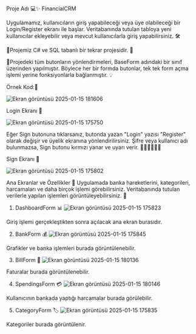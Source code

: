 Proje Adı 💻✨ FinancialCRM

Uygulamamız, kullanıcıların giriş yapabileceği veya üye olabileceği bir Login/Register ekranı ile başlar. Veritabanında tutulan tabloya yeni kullanıcılar ekleyebilir veya mevcut kullanıcılarla giriş yapabilirsiniz. 🛠️

📝Projemiz C# ve SQL tabanlı bir tekrar projesidir. 🔄

📝Projedeki tüm butonların yönlendirmeleri, BaseForm adındaki bir sınıf üzerinden yapılmıştır. Böylece her bir formda butonlar, tek tek form açma işlemi yerine fonksiyonlarla bağlanmıştır. 💡

Örnek Kod:📝

![Ekran görüntüsü 2025-01-15 181606](https://github.com/user-attachments/assets/faf4c093-fefa-485d-8dd5-95695aa1d17f)


Login Ekranı 🔑

![Ekran görüntüsü 2025-01-15 175750](https://github.com/user-attachments/assets/3e19be93-0ac4-4b81-8ea6-299fc5b1a080)

Eğer Sign butonuna tıklarsanız, butonda yazan "Login" yazısı "Register" olarak değişir ve üyelik ekranına yönlendirilirsiniz. Şifre veya kullanıcı adı bulunmazsa, Sign butonu kırmızı yanar ve uyarı verir. 🚨🚨🚨🚨🚨🚨

Sign Ekranı 📝

![Ekran görüntüsü 2025-01-15 175802](https://github.com/user-attachments/assets/c35bc4a7-59f5-497d-8339-8b909a971a0c)


Ana Ekranlar ve Özellikler 🌟
Uygulamada banka hareketlerini, kategorileri, harcamaları ve daha birçok işlemi görebilirsiniz. Veritabanında tutulan verilerle yapılan işlemleri görüntüleyebilirsiniz. 👀

1. DashboardForm 📊
![Ekran görüntüsü 2025-01-15 175823](https://github.com/user-attachments/assets/97b71d8f-1660-46fe-9afe-ede56a6e2cd1)

Giriş işlemi gerçekleştikten sonra açılacak ana ekran burasıdır.

2. BankForm 💰
![Ekran görüntüsü 2025-01-15 175845](https://github.com/user-attachments/assets/af6f9546-f5e1-4f7f-8d4f-519085f55115)

Grafikler ve banka işlemleri burada görüntülenebilir.

3. BillForm 📑
![Ekran görüntüsü 2025-01-15 180136](https://github.com/user-attachments/assets/bc49e4c7-ba7f-4292-b985-89370c7759d8)

Faturalar burada görüntülenebilir.

4. SpendingsForm 💳
![Ekran görüntüsü 2025-01-15 180146](https://github.com/user-attachments/assets/c8fd1b3a-e300-436d-be62-89fbbd5023ec)

Kullanıcının bankada yaptığı harcamalar burada görülebilir.

5. CategoryForm 🏷️
![Ekran görüntüsü 2025-01-15 175835](https://github.com/user-attachments/assets/2d2e75d4-a3f5-4518-a801-8582b8128ee2)

Kategoriler burada görüntülenir.


